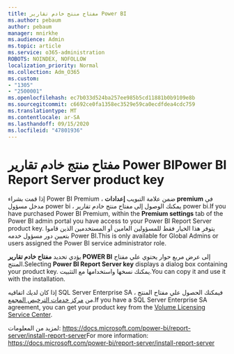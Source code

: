 ```yaml
---
title: مفتاح منتج خادم تقارير Power BI
ms.author: pebaum
author: pebaum
manager: mnirkhe
ms.audience: Admin
ms.topic: article
ms.service: o365-administration
ROBOTS: NOINDEX, NOFOLLOW
localization_priority: Normal
ms.collection: Adm_O365
ms.custom:
- "1305"
- "2500001"
ms.openlocfilehash: ec7b033d524ba257ee985b5cd11881b0b9109e8b
ms.sourcegitcommit: c6692ce0fa1358ec3529e59ca0ecdfdea4cdc759
ms.translationtype: MT
ms.contentlocale: ar-SA
ms.lasthandoff: 09/15/2020
ms.locfileid: "47801936"
---
```

# <a name="power-bi-report-server-product-key"></a><span data-ttu-id="77b28-102">مفتاح منتج خادم تقارير Power BI</span><span class="sxs-lookup"><span data-stu-id="77b28-102">Power BI Report Server product key</span></span>

<span data-ttu-id="77b28-103">إذا قمت بشراء Power BI Premium ، ضمن علامة التبويب **إعدادات premium** في مدخل مسؤول power bi ، يمكنك الوصول إلى مفتاح منتج خادم تقارير power bi.</span><span class="sxs-lookup"><span data-stu-id="77b28-103">If you have purchased Power BI Premium, within the **Premium settings** tab of the Power BI admin portal you have access to your Power BI Report Server product key.</span></span> <span data-ttu-id="77b28-104">يتوفر هذا الخيار فقط للمسؤولين العامين أو المستخدمين الذين قاموا بتعيين دور مسؤول خدمه Power BI.</span><span class="sxs-lookup"><span data-stu-id="77b28-104">This is only available for Global Admins or users assigned the Power BI service administrator role.</span></span>

<span data-ttu-id="77b28-105">يؤدي تحديد **مفتاح خادم تقارير POWER BI** إلى عرض مربع حوار يحتوي علي مفتاح المنتج.</span><span class="sxs-lookup"><span data-stu-id="77b28-105">Selecting **Power BI Report Server key** displays a dialog box containing your product key.</span></span> <span data-ttu-id="77b28-106">يمكنك نسخها واستخدامها مع التثبيت.</span><span class="sxs-lookup"><span data-stu-id="77b28-106">You can copy it and use it with the installation.</span></span>

<span data-ttu-id="77b28-107">إذا كان لديك اتفاقيه SQL Server Enterprise SA ، فيمكنك الحصول علي مفتاح المنتج من [مركز خدمات الترخيص المجمع](https://www.microsoft.com/Licensing/servicecenter/).</span><span class="sxs-lookup"><span data-stu-id="77b28-107">If you have a SQL Server Enterprise SA agreement, you can get your product key from the [Volume Licensing Service Center](https://www.microsoft.com/Licensing/servicecenter/).</span></span>

<span data-ttu-id="77b28-108">لمزيد من المعلومات: https://docs.microsoft.com/power-bi/report-server/install-report-server</span><span class="sxs-lookup"><span data-stu-id="77b28-108">For more information: https://docs.microsoft.com/power-bi/report-server/install-report-server</span></span>
